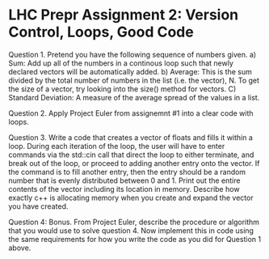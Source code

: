 # LHC Prepr Assignment 2: Version Control, Loops, Good Code 

Question 1. Pretend you have the following sequence of numbers given. 
a) Sum: Add up all of the numbers in a continous loop such that newly declared vectors will be automatically added.
b) Average: This is the sum divided by the total number of numbers in the list (i.e. the vector), N. To get the size of a vector, try looking into the size() method for vectors.
C) Standard Deviation: A measure of the average spread of the values in a list. 

Question 2. Apply Project Euler from assignemnt #1 into a clear code with loops. 

Question 3. Write a code that creates a vector of floats and fills it within a
loop. During each iteration of the loop, the user will have to enter commands via the std::cin call that direct the loop to either terminate, and break out of the loop, or proceed to adding another entry onto the vector. If the command is to fill another entry, then the entry should be a random number that is evenly distributed between 0 and 1. Print out the entire contents of the vector including its location in memory. Describe how exactly c++ is allocating memory when you create and expand the vector you have created.

Question 4: Bonus. From Project Euler, describe the procedure or algorithm that you would use to solve question 4. Now implement this in code using the same requirements for how you write the code as you did for Question 1 above.
